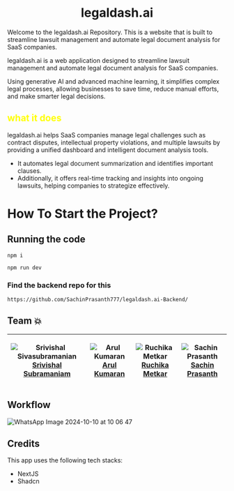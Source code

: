 <h1 align="center" id="title">legaldash.ai</h1>

<p id="description">Welcome to the legaldash.ai Repository. This is a website that is built to streamline lawsuit management and automate legal document analysis for SaaS companies.</p>
legaldash.ai is a web application designed to streamline lawsuit management and automate legal document analysis for SaaS companies.

Using generative AI and advanced machine learning, it simplifies complex legal processes, allowing businesses to save time, reduce manual efforts, and make smarter legal decisions.

## <span style="color:yellow">what it does</span>

legaldash.ai helps SaaS companies manage legal challenges such as contract disputes, intellectual property violations, and multiple lawsuits by providing a unified dashboard and intelligent document analysis tools.

- It automates legal document summarization and identifies important clauses.
- Additionally, it offers real-time tracking and insights into ongoing lawsuits, helping companies to strategize effectively.

# How To Start the Project?

## Running the code

```
npm i
```

```
npm run dev
```

### Find the backend repo for this

```
https://github.com/SachinPrasanth777/legaldash.ai-Backend/
```

## Team 💥

| <p align="center">![Srivishal Sivasubramanian](https://github.com/root-daemon.png?size=128)<br>[Srivishal Subramaniam](https://github.com/root-daemon)</p> | <p align="center">![Arul Kumaran](https://github.com/arulkumarann.png?size=128)<br>[Arul Kumaran](https://github.com/arulkumarann)</p> | <p align="center">![Ruchika Metkar](https://github.com/groovycatblaze.png?size=128)<br>[Ruchika Metkar](https://github.com/groovycatblaze)</p> | <p align="center">![Sachin Prasanth](https://github.com/SachinPrasanth777.png?size=128)<br>[Sachin Prasanth](https://github.com/SachinPrasanth777)</p> |
| ---------------------------------------------------------------------------------------------------------------------------------------------------------- | -------------------------------------------------------------------------------------------------------------------------------------- | ---------------------------------------------------------------------------------------------------------------------------------------------- | ------------------------------------------------------------------------------------------------------------------------------------------------------ |

## Workflow

![WhatsApp Image 2024-10-10 at 10 06 47](https://github.com/user-attachments/assets/731fe1bd-3e90-457b-ae52-44a122f83b1e)

## Credits

This app uses the following tech stacks:

- NextJS
- Shadcn
